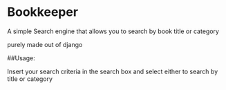 # Bookkeeper

A simple Search engine that allows you to search by book title or
category

purely made out of django


##Usage:

Insert your search criteria in the search box and select either to search
by title or category